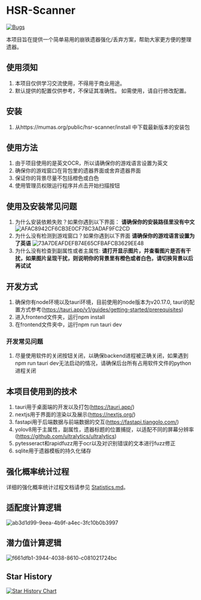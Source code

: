 # HSR-Scanner

[![Bugs](https://sonarcloud.io/api/project_badges/measure?project=mumawQAQ_hsr-scanner&metric=bugs)](https://sonarcloud.io/summary/new_code?id=mumawQAQ_hsr-scanner)

本项目旨在提供一个简单易用的崩铁遗器强化/丢弃方案，帮助大家更方便的整理遗器。

## 使用须知

1. 本项目仅供学习交流使用，不得用于商业用途。
2. 默认提供的配置仅供参考，不保证其准确性。 如需使用，请自行修改配置。

## 安装

1. 从https://mumas.org/public/hsr-scanner/install 中下载最新版本的安装包

## 使用方法

1. 由于项目使用的是英文OCR，所以请确保你的游戏语言设置为英文
2. 确保你的游戏窗口在背包里的遗器界面或舍弃遗器界面
3. 保证你的背景尽量不包括橙色或白色
4. 使用管理员权限运行程序并点击开始扫描按钮

## 使用及安装常见问题

1. 为什么安装依赖失败？如果你遇到以下界面：
   **请确保你的安装路径里没有中文**
   ![AFAC8942CF6CB3E0CF78C3ADAF9FC2CD](https://github.com/user-attachments/assets/63a78d2d-1b31-4183-84b2-5142e9bce641)
2. 为什么没有检测到游戏窗口？如果你遇到以下界面
   **请确保你的游戏语言设置为了英语**
   ![73A7DEAFDEFB74E65CFBAFCB3629EE48](https://github.com/user-attachments/assets/fe03c732-bfc7-4003-ac47-6dcc411a54dc)
3. 为什么没有检查到副属性或者主属性:
   **请打开显示图片，并查看图片是否有干扰，如果图片呈现干扰，则说明你的背景里有橙色或者白色，请切换背景以后再试试**

## 开发方式

1. 确保你有node环境以及tauri环境，目前使用的node版本为v20.17.0,
   tauri的配置方式参考(https://tauri.app/v1/guides/getting-started/prerequisites)
2. 进入frontend文件夹，运行npm install
3. 在frontend文件夹中，运行npm run tauri dev

### 开发常见问题

1. 尽量使用软件的关闭按钮关闭，以确保backend进程被正确关闭，如果遇到npm run tauri dev无法启动的情况，请确保后台所有占用软件文件的python进程关闭

## 本项目使用到的技术

1. tauri用于桌面端的开发以及打包(https://tauri.app/)
2. nextjs用于界面的渲染以及展示(https://nextjs.org/)
3. fastapi用于后端数据与前端数据的交互(https://fastapi.tiangolo.com/)
4. yolov8用于主属性，副属性，遗器标题的位置捕捉，以适配不同的屏幕分辨率(https://github.com/ultralytics/ultralytics)
5. pytesseract和rapidfuzz用于ocr以及对识别错误的文本进行fuzz修正
6. sqlite用于遗器模板的持久化储存

## 强化概率统计过程

详细的强化概率统计过程文档请参见 [Statistics.md](Statistics.md)。

## 适配度计算逻辑

![ab3d1d99-9eea-4b9f-a4ec-3fc10b0b3997](https://github.com/user-attachments/assets/6438cec1-989d-4a99-802e-feed8a64398e)

## 潜力值计算逻辑

![f661dfb1-3944-4038-8610-c081021724bc](https://github.com/user-attachments/assets/0f46e4cd-517a-499e-a273-553f2acf872a)


## Star History

[![Star History Chart](https://api.star-history.com/svg?repos=mumawQAQ/hsr-scanner&type=Date)](https://star-history.com/#mumawQAQ/hsr-scanner&Date)

